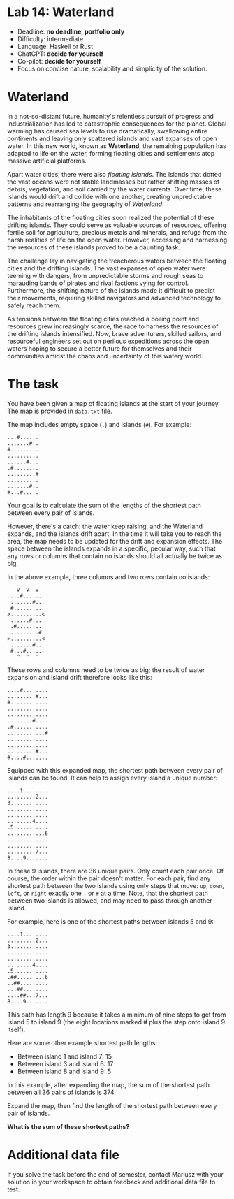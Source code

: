 # Lab 14: Waterland

* Deadline: **no deadline, portfolio only**
* Difficulty: intermediate
* Language: Haskell or Rust
* ChatGPT: **decide for yourself**
* Co-pilot: **decide for yourself**
* Focus on concise nature, scalability and simplicity of the solution.


# Waterland

In a not-so-distant future, humanity's relentless pursuit of progress and industrialization has led to catastrophic consequences for the planet. Global warming has caused sea levels to rise dramatically, swallowing entire continents and leaving only scattered islands and vast expanses of open water. In this new world, known as **Waterland**, the remaining population has adapted to life on the water, forming floating cities and settlements atop massive artificial platforms.

Apart water cities, there were also *floating islands*.
The islands that dotted the vast oceans were not stable landmasses but rather shifting masses of debris, vegetation, and soil carried by the water currents.
Over time, these islands would drift and collide with one another, creating unpredictable patterns and rearranging the geography of *Waterland*.

The inhabitants of the floating cities soon realized the potential of these drifting islands. They could serve as valuable sources of resources, offering fertile soil for agriculture, precious metals and minerals, and refuge from the harsh realities of life on the open water. However, accessing and harnessing the resources of these islands proved to be a daunting task.

The challenge lay in navigating the treacherous waters between the floating cities and the drifting islands. The vast expanses of open water were teeming with dangers, from unpredictable storms and rough seas to marauding bands of pirates and rival factions vying for control. Furthermore, the shifting nature of the islands made it difficult to predict their movements, requiring skilled navigators and advanced technology to safely reach them.

As tensions between the floating cities reached a boiling point and resources grew increasingly scarce, the race to harness the resources of the drifting islands intensified.
Now, brave adventurers, skilled sailors, and resourceful engineers set out on perilous expeditions across the open waters hoping to secure a better future for themselves and their communities amidst the chaos and uncertainty of this watery world.


# The task

You have been given a map of floating islands at the start of your journey.
The map is provided in `data.txt` file. 

The map includes empty space (`.`) and islands (`#`). 
For example:

```
...#......
.......#..
#.........
..........
......#...
.#........
.........#
..........
.......#..
#...#.....
```

Your goal is to calculate the sum of the lengths of the shortest path between every pair of islands.

However, there's a catch: the water keep raising, and the Waterland expands, and the islands drift apart. In the time it will take you to reach the area, the map needs to be updated for the drift and expansion effects. 
The space between the islands expands in a specific, pecular way, such that any rows or columns that contain no islands should all actually be twice as big.

In the above example, three columns and two rows contain no islands:

```
   v  v  v
 ...#......
 .......#..
 #.........
>..........<
 ......#...
 .#........
 .........#
>..........<
 .......#..
 #...#.....
   ^  ^  ^
```

These rows and columns need to be twice as big; the result of water  expansion and island drift therefore looks like this:

```
....#........
.........#...
#............
.............
.............
........#....
.#...........
............#
.............
.............
.........#...
#....#.......
```

Equipped with this expanded map, the shortest path between every pair of islands can be found. It can help to assign every island a unique number:

```
....1........
.........2...
3............
.............
.............
........4....
.5...........
............6
.............
.............
.........7...
8....9.......
```

In these 9 islands, there are 36 unique pairs. 
Only count each pair once. Of course, the order within the pair doesn't matter. 
For each pair, find any shortest path between the two islands using only steps that move: `up`, `down`, `left`, or `right` exactly one `.` or `#` at a time. Note, that the shortest path between two islands is allowed, and may need to pass through another island.

For example, here is one of the shortest paths between islands 5 and 9:

```
....1........
.........2...
3............
.............
.............
........4....
.5...........
.##.........6
..##.........
...##........
....##...7...
8....9.......
```

This path has length 9 because it takes a minimum of nine steps to get from island 5 to island 9 (the eight locations marked # plus the step onto island 9 itself). 

Here are some other example shortest path lengths:
* Between island 1 and island 7: 15
* Between island 3 and island 6: 17
* Between island 8 and island 9: 5

In this example, after expanding the map, the sum of the shortest path between all 36 pairs of islands is 374.

Expand the map, then find the length of the shortest path between every pair of islands.

**What is the sum of these shortest paths?**



# Additional data file

If you solve the task before the end of semester, contact Mariusz with your solution in your workspace to obtain feedback and additional data file to test.


